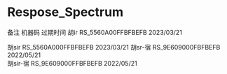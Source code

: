# Respose_Spectrum
备注           机器码                 过期时间
胡ir    RS_5560A00FFBFBEFB        2023/03/21


胡sir    RS_5560A000FFBFBEFB        2023/03/21
胡sr-宿 RS_9E609000FBFBEFB        2022/05/21  
胡sir-宿 RS_9E609000FFBFBEFB        2022/05/21   
